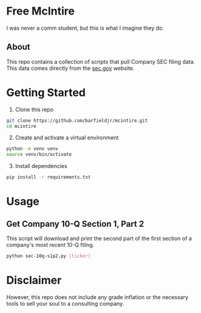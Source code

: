 # Free McIntire

I was never a comm student, but this is what I imagine they do.

## About

This repo contains a collection of scripts that pull Company SEC filing data. This data comes directly from the [sec.gov](www.sec.gov) website.

# Getting Started

1. Clone this repo

```bash
git clone https://github.com/barfieldjr/mcintire.git
cd mcintire
```

2. Create and activate a virtual environment

```bash
python -m venv venv
source venv/bin/activate
```

3. Install dependencies

```bash
pip install -r requirements.txt
```

# Usage

## Get Company 10-Q Section 1, Part 2

This script will download and print the second part of the first section of a company's most recent 10-Q filing.

```bash
python sec-10q-s1p2.py [ticker]
```

# Disclaimer

However, this repo does not include any grade inflation or the necessary tools to sell your soul to a consulting company.
